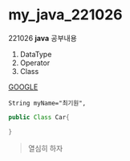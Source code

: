 # my_java_221026
221026 **java** 공부내용
1. DataType
1. Operator
1. Class

[GOOGLE](https://google.com)

`String myName="최기원",`

```java
public Class Car{

}
```

> 열심히 하자
